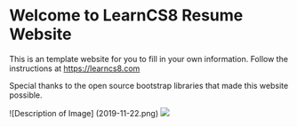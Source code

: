 
# Welcome to LearnCS8 Resume Website

This is an template website for you to fill in your own information. Follow the instructions at https://learncs8.com

Special thanks to the open source bootstrap libraries that made this website possible. 
<title>Sarely Morales - Teacher</title>
![Description of Image] (2019-11-22.png) <img src="2019-11-22.png">
<!--https://github.com/SarelyMorales/SarelyMorales-Resume-->

